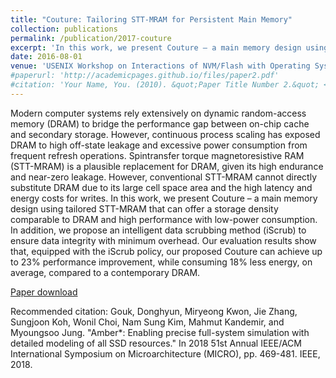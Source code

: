 ```yaml
---
title: "Couture: Tailoring STT-MRAM for Persistent Main Memory"
collection: publications
permalink: /publication/2017-couture
excerpt: 'In this work, we present Couture – a main memory design using tailored STT-MRAM that can offer a storage density comparable to DRAM and high performance with low-power consumption. In addition, we propose an intelligent data scrubbing method (iScrub) to ensure data integrity with minimum overhead…'
date: 2016-08-01
venue: 'USENIX Workshop on Interactions of NVM/Flash with Operating Systems and Workloads (INFLOW)'
#paperurl: 'http://academicpages.github.io/files/paper2.pdf'
#citation: 'Your Name, You. (2010). &quot;Paper Title Number 2.&quot; <i>Journal 1</i>. 1(2).'
---
```

Modern computer systems rely extensively on dynamic random-access memory (DRAM) to bridge the performance gap between on-chip cache and secondary storage. However, continuous process scaling has exposed DRAM to high off-state leakage and excessive power consumption from frequent refresh operations. Spintransfer torque magnetoresistive RAM (STT-MRAM) is a plausible replacement for DRAM, given its high endurance and near-zero leakage. However, conventional STT-MRAM cannot directly substitute DRAM due to its large cell space area and the high latency and energy costs for writes. In this work, we present Couture – a main memory design using tailored STT-MRAM that can offer a storage density comparable to DRAM and high performance with low-power consumption. In addition, we propose an intelligent data scrubbing method (iScrub) to ensure data integrity with minimum overhead. Our evaluation results show that, equipped with the iScrub policy, our proposed Couture can achieve up to 23% performance improvement, while consuming 18% less energy, on average, compared to a contemporary DRAM.

[Paper download](https://www.usenix.org/system/files/conference/inflow16/inflow16-paper-shihab.pdf)

Recommended citation: Gouk, Donghyun, Miryeong Kwon, Jie Zhang, Sungjoon Koh, Wonil Choi, Nam Sung Kim, Mahmut Kandemir, and Myoungsoo Jung. "Amber*: Enabling precise full-system simulation with detailed modeling of all SSD resources." In 2018 51st Annual IEEE/ACM International Symposium on Microarchitecture (MICRO), pp. 469-481. IEEE, 2018.